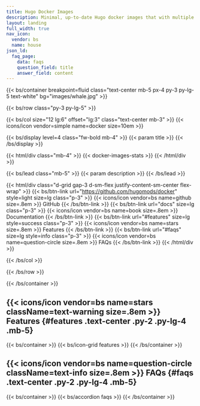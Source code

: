 ```yaml
---
title: Hugo Docker Images
description: Minimal, up-to-date Hugo docker images that with multiple variants, such as extended version, Git, Go, Node.js, NPM, Yarn, Dart Sass and more.
layout: landing
full_width: true
nav_icon:
  vendor: bs
  name: house
json_ld:
  faq_page:
    data: faqs
    question_field: title
    answer_field: content
---
```


{{< bs/container breakpoint=fluid class="text-center mb-5 px-4 py-3 py-lg-5 text-white" bg="images/whale.jpg" >}}

{{< bs/row class="py-3 py-lg-5" >}}

{{< bs/col size="12 lg:6" offset="lg:3" class="text-center mb-3" >}}
  {{< icons/icon vendor=simple name=docker size=10em >}}

{{< bs/display level=4 class="fw-bold mb-4" >}}
  {{< param title >}}
{{< /bs/display >}}

{{< html/div class="mb-4" >}}
  {{< docker-images-stats >}}
{{< /html/div >}}

{{< bs/lead class="mb-5" >}}
  {{< param description >}}
{{< /bs/lead >}}

{{< html/div class="d-grid gap-3 d-sm-flex justify-content-sm-center flex-wrap" >}}
  {{< bs/btn-link url="https://github.com/hugomods/docker" style=light size=lg class="p-3" >}}
    {{< icons/icon vendor=bs name=github size=.8em >}} GitHub
  {{< /bs/btn-link >}}
  {{< bs/btn-link url="docs" size=lg class="p-3" >}}
    {{< icons/icon vendor=bs name=book size=.8em >}} Documentation
  {{< /bs/btn-link >}}
  {{< bs/btn-link url="#features" size=lg style=success class="p-3" >}}
    {{< icons/icon vendor=bs name=stars size=.8em >}} Features
  {{< /bs/btn-link >}}
  {{< bs/btn-link url="#faqs" size=lg style=info class="p-3" >}}
    {{< icons/icon vendor=bs name=question-circle size=.8em >}} FAQs
  {{< /bs/btn-link >}}
{{< /html/div >}}

{{< /bs/col >}}

{{< /bs/row >}}

{{< /bs/container >}}

## {{< icons/icon vendor=bs name=stars className=text-warning size=.8em >}} Features {#features .text-center .py-2 .py-lg-4 .mb-5}

{{< bs/container >}}
{{< bs/icon-grid features >}}
{{< /bs/container >}}

## {{< icons/icon vendor=bs name=question-circle className=text-info size=.8em >}} FAQs {#faqs .text-center .py-2 .py-lg-4 .mb-5}

{{< bs/container >}}
{{< bs/accordion faqs >}}
{{< /bs/container >}}
